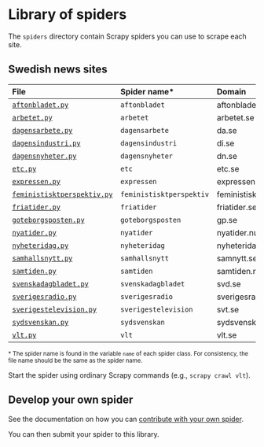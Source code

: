 # Library of spiders

The `spiders` directory contain Scrapy spiders you can use to scrape each site.

## Swedish news sites

File                     |  Spider name*             | Domain
:----------------------- | :----------------------- | :-------------
[`aftonbladet.py`](aftonbladet.py) | `aftonbladet` | aftonbladet.se
[`arbetet.py`](arbetet.py) | `arbetet` | arbetet.se
[`dagensarbete.py`](dagensarbete.py) | `dagensarbete` | da.se
[`dagensindustri.py`](dagensindustri.py) | `dagensindustri` | di.se
[`dagensnyheter.py`](dagensnyheter.py) | `dagensnyheter` | dn.se
[`etc.py`](etc.py) | `etc` | etc.se
[`expressen.py`](expressen.py) | `expressen` | expressen.se
[`feministisktperspektiv.py`](feministisktperspektiv.py) | `feministisktperspektiv` | feministisktperspektiv.se
[`friatider.py`](friatider.py) | `friatider` | friatider.se
[`goteborgsposten.py`](goteborgsposten.py) | `goteborgsposten` | gp.se
[`nyatider.py`](nyatider.py) | `nyatider` | nyatider.nu
[`nyheteridag.py`](nyheteridag.py) | `nyheteridag` | nyheteridag.se
[`samhallsnytt.py`](samhallsnytt.py) | `samhallsnytt` | samnytt.se
[`samtiden.py`](samtiden.py) | `samtiden` | samtiden.nu
[`svenskadagbladet.py`](svenskadagbladet.py) | `svenskadagbladet` | svd.se
[`sverigesradio.py`](sverigesradio.py) | `sverigesradio` | sverigesradio.se
[`sverigestelevision.py`](sverigestelevision.py) | `sverigestelevision` | svt.se
[`sydsvenskan.py`](sydsvenskan.py) | `sydsvenskan` | sydsvenskan.se
[`vlt.py`](vlt.py) | `vlt` | vlt.se

<small>\* The spider name is found in the variable `name` of each spider class. For consistency, the file name should be the same as the spider name.</small>

Start the spider using ordinary Scrapy commands (e.g., `scrapy crawl vlt`).

## Develop your own spider

See the documentation on how you can [contribute with your own spider](../../CONTRIBUTE.md).

You can then submit your spider to this library.
